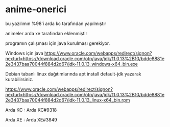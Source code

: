 # anime-onerici
bu yazılımın %98'i arda kc tarafından yapılmıştır

animeler arda xe tarafından eklenmiştir

programın çalışması için java kurulması gerekiyor.

Windows için java
https://www.oracle.com/webapps/redirect/signon?nexturl=https://download.oracle.com/otn/java/jdk/11.0.13%2B10/bdde8881e2e3437baa70044f884d2d67/jdk-11.0.13_windows-x64_bin.exe

Debian tabanlı linux dağıtımlarında apt install default-jdk yazarak kurabilirsiniz.

https://www.oracle.com/webapps/redirect/signon?nexturl=https://download.oracle.com/otn/java/jdk/11.0.13%2B10/bdde8881e2e3437baa70044f884d2d67/jdk-11.0.13_linux-x64_bin.rpm

Arda KC : Arda KC#9318

Arda XE : Arda XE#3849
